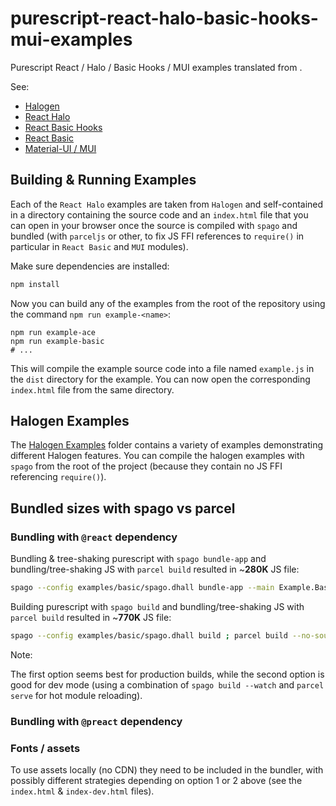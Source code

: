 # purescript-react-halo-basic-hooks-mui-examples

Purescript React / Halo / Basic Hooks / MUI examples translated from .

See:

* [Halogen](https://pursuit.purescript.org/packages/purescript-halogen)
* [React Halo](https://pursuit.purescript.org/packages/purescript-react-halo)
* [React Basic Hooks](https://pursuit.purescript.org/packages/purescript-react-basic-hooks)
* [React Basic](https://pursuit.purescript.org/packages/purescript-react-basic)
* [Material-UI / MUI](https://github.com/purescript-react-basic-mui/purescript-react-basic-mui)

## Building & Running Examples

Each of the `React Halo` examples are taken from `Halogen` and self-contained in a directory containing the source code and an `index.html` file that you can open in your browser once the source is compiled with `spago` and bundled (with `parceljs` or other, to fix JS FFI references to `require()` in particular in `React Basic` and `MUI` modules).

Make sure dependencies are installed:

```sh
npm install
```

Now you can build any of the examples from the root of the repository using the command `npm run example-<name>`:

```text
npm run example-ace
npm run example-basic
# ...
```

This will compile the example source code into a file named `example.js` in the `dist` directory for the example. You can now open the corresponding `index.html` file from the same directory.

## Halogen Examples

The [Halogen Examples](https://github.com/purescript-halogen/purescript-halogen/tree/master/examples) folder contains a variety of examples demonstrating different Halogen features. You can compile the halogen examples with `spago` from the root of the project (because they contain no JS FFI referencing `require()`).

## Bundled sizes with spago vs parcel

### Bundling with `@react` dependency

Bundling & tree-shaking purescript with `spago bundle-app` and bundling/tree-shaking JS with `parcel build` resulted in ~**280K** JS file:

```bash
spago --config examples/basic/spago.dhall bundle-app --main Example.Basic.Main --to examples/basic/dist/example.js ; parcel build --no-source-maps examples/basic/dist/index.html
```
Building purescript with `spago build` and bundling/tree-shaking JS with `parcel build` resulted in ~**770K** JS file:

```bash
spago --config examples/basic/spago.dhall build ; parcel build --no-source-maps examples/basic/dist/index-dev.html
```
Note:

The first option seems best for production builds, while the second option is good for dev mode (using a combination of `spago build --watch` and `parcel serve` for hot module reloading).

### Bundling with `@preact` dependency

### Fonts / assets

To use assets locally (no CDN) they need to be included in the bundler, with possibly different strategies depending on option 1 or 2 above (see the `index.html` & `index-dev.html` files).

